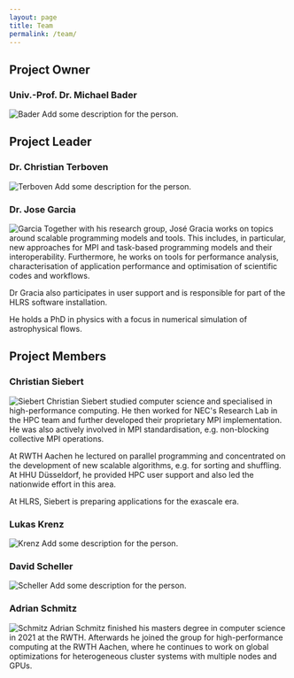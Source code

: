 ```yaml
---
layout: page
title: Team
permalink: /team/
---
```


## Project Owner
### Univ.-Prof. Dr. Michael Bader
![Bader](/assets/Team/Bader.jpg)
Add some description for the person.

## Project Leader
### Dr. Christian Terboven
![Terboven](/assets/Team/Terboven.jpeg)
Add some description for the person.

### Dr. Jose Garcia
![Garcia](/assets/Team/Garcia.jpg)
Together with his research group, José Gracia works on topics around scalable programming models and tools. This includes, in particular, new approaches for MPI and task-based programming models and their interoperability. Furthermore, he works on tools for performance analysis, characterisation of application performance and optimisation of scientific codes and workflows.

Dr Gracia also participates in user support and is responsible for part of the HLRS software installation.

He holds a PhD in physics with a focus in numerical simulation of astrophysical flows.

## Project Members
### Christian Siebert
![Siebert](/assets/Team/Siebert.jpg)
Christian Siebert studied computer science and specialised in high-performance computing. He then worked for NEC's Research Lab in the HPC team and further developed their proprietary MPI implementation. He was also actively involved in MPI standardisation, e.g. non-blocking collective MPI operations.

At RWTH Aachen he lectured on parallel programming and concentrated on the development of new scalable algorithms, e.g. for sorting and shuffling. At HHU Düsseldorf, he provided HPC user support and also led the nationwide effort in this area.

At HLRS, Siebert is preparing applications for the exascale era.

### Lukas Krenz
![Krenz](/assets/Team/Krenz.jpg)
Add some description for the person.

### David Scheller
![Scheller](/assets/Team/Schneller.jpg)
Add some description for the person.

### Adrian Schmitz
![Schmitz](/assets/Team/Schmitz.png)
Adrian Schmitz finished his masters degree in computer science in 2021 at the RWTH. Afterwards he joined the group for high-performance computing at the RWTH Aachen, where he continues to work on global optimizations for heterogeneous cluster systems with multiple nodes and GPUs. 



